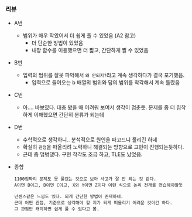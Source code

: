 ### 리뷰
- A번
  - 범위가 매우 작았어서 더 쉽게 풀 수 있었음 (A2 참고) 
    - 더 단순한 방법이 있었음
    - 내장 함수를 이용했으면 더 짧고, 간단하게 짤 수 있었음


- B번
  - 입력의 범위를 잘못 파악해서 `왜 안되지?`라고 계속 생각하다가 결국 포기했음.
    - 입력으로 들어오는 b 배열의 범위와 답의 범위를 착각해서 계속 틀렸음 
    
- C번
  - 아.... 바보였다. 대충 봤을 때 어려워 보여서 생각이 멈춘듯. 문제를 좀 더 침착하게 이해했으면 간단히 분류가 되는데 

- D번
  - 수학적으로 생각하니.. 분석적으로 원인을 파고드니 풀리긴 하네
  - 확실히 `관점`을 떠올리려 노력하니 해결되는 방향으로 고민이 진행되는듯하다.
  - 근데 좀 덤벙댔다. 구현 착각도 조금 하고, TLE도 났었음.

- 종합
  ```text
  1100점짜리 문제도 못 풀겠는 것으로 보아 사고가 잘 안 되는 것 같다.
  A이면 B이고, B이면 C이고, X와 Y이면 Z이다 이런 식으로 논리 전개를 연습해야할듯
  
  넌센스같은 느낌도 있다. 되게 간단한 방법이 존재하네.
  근데 어떤 관점, 기준으로 생각해야 할 지가 되게 떠올리기 어려운 것이긴 하다.
  그 관점만 캐치하면 쉽게 풀 수 있다고 봄.
   ```